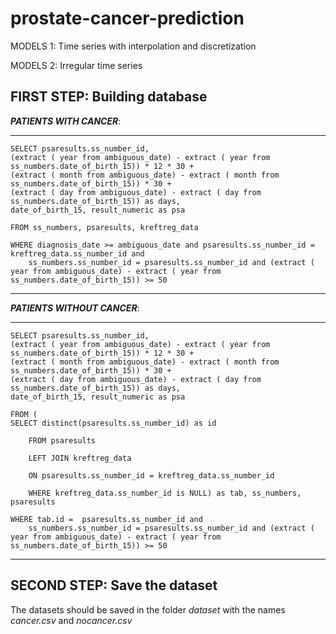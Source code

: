 # prostate-cancer-prediction
MODELS 1: Time series with interpolation and discretization

MODELS 2: Irregular time series

## FIRST STEP: Building database


***PATIENTS WITH CANCER***:
***
    SELECT psaresults.ss_number_id,
    (extract ( year from ambiguous_date) - extract ( year from ss_numbers.date_of_birth_15)) * 12 * 30 +
    (extract ( month from ambiguous_date) - extract ( month from ss_numbers.date_of_birth_15)) * 30 +
    (extract ( day from ambiguous_date) - extract ( day from ss_numbers.date_of_birth_15)) as days,
    date_of_birth_15, result_numeric as psa
    
    FROM ss_numbers, psaresults, kreftreg_data
    
    WHERE diagnosis_date >= ambiguous_date and psaresults.ss_number_id = kreftreg_data.ss_number_id and
        ss_numbers.ss_number_id = psaresults.ss_number_id and (extract ( year from ambiguous_date) - extract ( year from ss_numbers.date_of_birth_15)) >= 50
***



***PATIENTS WITHOUT CANCER***:
***
    SELECT psaresults.ss_number_id, 
    (extract ( year from ambiguous_date) - extract ( year from ss_numbers.date_of_birth_15)) * 12 * 30 +
    (extract ( month from ambiguous_date) - extract ( month from ss_numbers.date_of_birth_15)) * 30 +
    (extract ( day from ambiguous_date) - extract ( day from ss_numbers.date_of_birth_15)) as days,
    date_of_birth_15, result_numeric as psa
    
    FROM (
    SELECT distinct(psaresults.ss_number_id) as id

        FROM psaresults
        
        LEFT JOIN kreftreg_data
        
        ON psaresults.ss_number_id = kreftreg_data.ss_number_id
        
        WHERE kreftreg_data.ss_number_id is NULL) as tab, ss_numbers, psaresults

    WHERE tab.id =  psaresults.ss_number_id and 
        ss_numbers.ss_number_id = psaresults.ss_number_id and (extract ( year from ambiguous_date) - extract ( year from ss_numbers.date_of_birth_15)) >= 50
***
## SECOND STEP: Save the dataset

The datasets should be saved in the folder *dataset* with the names *cancer.csv* and  *nocancer.csv*